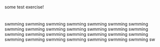 some test exercise!


#
swmming
swmming
swmming
swmming
swmming
swmming
swmming
swmming
swmming
swmming
swmming
swmming
swmming
swmming
swmming
swmming
swmming
swmming
swmming
swmming
swmming
swmming
swmming
swmming
swmming
swmming
swmming
swmming
sw

